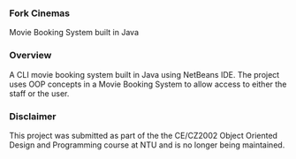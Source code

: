 ### Fork Cinemas
Movie Booking System built in Java 

### Overview

A CLI movie booking system built in Java using NetBeans IDE. The project uses OOP concepts in a Movie Booking System to allow access to either the staff or the user.  

### Disclaimer

This project was submitted as part of the the CE/CZ2002 Object Oriented Design and Programming course at NTU and is no longer being maintained.
